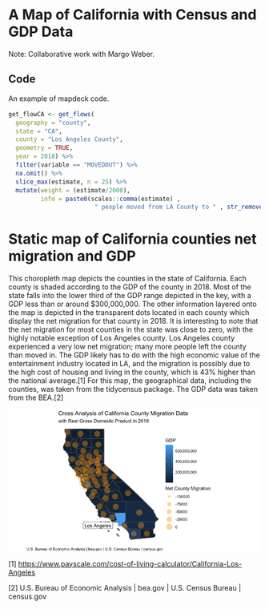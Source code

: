 A Map of California with Census and GDP Data
================

Note: Collaborative work with Margo Weber.

## Code

An example of mapdeck code.

``` r
get_flowCA <- get_flows(
  geography = "county",
  state = "CA",
  county = "Los Angeles County",
  geometry = TRUE,
  year = 2018) %>%  
  filter(variable == "MOVEDOUT") %>%
  na.omit() %>% 
  slice_max(estimate, n = 25) %>%
  mutate(weight = (estimate/2000),
         info = paste0(scales::comma(estimate) , 
                        " people moved from LA County to " , str_remove(FULL2_NAME, "county") , " in 2018"))
```

# Static map of California counties net migration and GDP

This choropleth map depicts the counties in the state of California.
Each county is shaded according to the GDP of the county in 2018. Most
of the state falls into the lower third of the GDP range depicted in the
key, with a GDP less than or around $300,000,000. The other information
layered onto the map is depicted in the transparent dots located in each
county which display the net migration for that county in 2018. It is
interesting to note that the net migration for most counties in the
state was close to zero, with the highly notable exception of Los
Angeles county. Los Angeles county experienced a very low net migration;
many more people left the county than moved in. The GDP likely has to do
with the high economic value of the entertainment industry located in
LA, and the migration is possibly due to the high cost of housing and
living in the county, which is 43% higher than the national average.[1] For this map, the geographical data, including the counties, was taken
from the tidycensus package. The GDP data was taken from the BEA.[2]

![](README_files/figure-gfm/unnamed-chunk-5-1.png)<!-- -->

[1] <https://www.payscale.com/cost-of-living-calculator/California-Los-Angeles>

[2] U.S. Bureau of Economic Analysis \| bea.gov \| U.S. Census Bureau \|
census.gov
